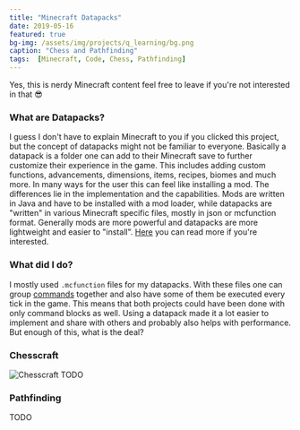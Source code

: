 ```yaml
---
title: "Minecraft Datapacks"
date: 2019-05-16
featured: true
bg-img: /assets/img/projects/q_learning/bg.png
caption: "Chess and Pathfinding"
tags:  [Minecraft, Code, Chess, Pathfinding]
---
```


Yes, this is nerdy Minecraft content feel free to leave if you're not interested in that 😎

### What are Datapacks?
I guess I don't have to explain Minecraft to you if you clicked this project, but the concept of datapacks might not be familiar to everyone.
Basically a datapack is a folder one can add to their Minecraft save to further customize their experience in the game.
This includes adding custom functions, advancements, dimensions, items, recipes, biomes and much more.
In many ways for the user this can feel like installing a mod. The differences lie in the implementation and the capabilities.
Mods are written in Java and have to be installed with a mod loader, while datapacks are "written" in various Minecraft specific files, mostly in json or mcfunction format.
Generally mods are more powerful and datapacks are  more lightweight and easier to "install".
[Here](https://minecraft.fandom.com/wiki/Data_pack) you can read more if you're interested.

### What did I do?
I mostly used `.mcfunction` files for my datapacks. With these files one can group [commands](https://minecraft.fandom.com/wiki/Commands) together and also have some of them be executed every tick in the game.
This means that both projects could have been done with only command blocks as well. 
Using a datapack made it a lot easier to implement and share with others and probably also helps with performance.
But enough of this, what is the deal?

### Chesscraft
![Chesscraft](https://github.com/loloman333/loloman333.github.io/assets/img/projects/minecraft_datapacks/chesscraft.png)
TODO

### Pathfinding
TODO

